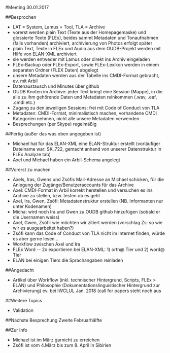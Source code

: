 #Meeting 30.01.2017

##Besprochen
* LAT = System, Lamus = Tool, TLA = Archive
* vorerst werden plain Text (Texte aus der Homepagemaske) und glossierte Texte (FLEx), beides sammt Metadaten und Tonaufnahmen (falls vorhanden) archiviert, archivierung von Photos erfolgt später
* plain Text, Texte in FLEx und Audio aus dem OUDB-Projekt werden mit Hilfe von ELAN-XML archiviert
* sie werden entweder mit Lamus oder direkt ins Archiv eingeladen
* FLEx-Backup oder FLEx-Export, sowie FLEx-Lexikon werden in einem separaten Ordner (FLEX Daten) abgelegt
* unsere Metadaten werden aus der Tabelle ins CMDI-Format gebracht, ev. mit Arbil
* Datenaustausch und Minutes über github
* OUDB Knoten im Archive: jeder Text kriegt eine Session (Mappe), in die alle zu ihm gehörende Daten und Metadaten reinkommen (.wav, .eaf, .cmdi etc.)
* Zugang zu den jeweiligen Sessions: frei mit Code of Conduct von TLA
* Metadaten: CMDI-Format, minimalistisch machen, vorhandene CMDI Kategorien nehmen, nicht alle unsere Metadaten verwenden
* Besprechungen (per Skype) regelmäßig

##Fertig (außer das was oben angegeben ist)
* Michael hat für das ELAN-XML eine ELAN-Struktur erstellt (vorläufiger Dateiname war: SK_722, gemacht anhand von unserer Datenstruktur in FLEx Analyze tab)
* Axel und Michael haben ein Arbil-Schema angelegt

##Vorerst zu machen
* Axels, Iras, Gwens und Zsófis Mail-Adresse an Michael schicken, für die Anlegung der Zugänge/Benutzeraccounts für das Archive
* Axel: CMDI-Format in Arbil korrekt herstellen und versuchen es ins Archive zu stellen, bzw. testen ob es geht
* Axel, Ira, Gwen, Zsófi: Metadatenstruktur erstellen (NB. Informanten nur unter Kodenamen)
* Micha: wird noch Ira und Gwen zu OUDB github hinzufügen (sobald er die Usernamen weiss)
* Axel, Gwen, Zsófi: wie möchten wir zitiert werden (vorschlag Zs: so wie wir es ausgearbeitet haben?)
* Zsófi kann das Code of Conduct von TLA nicht im Internet finden, würde es aber gerne lesen...
* Workflow zwischen Axel und Ira
* FLEx Word -- 2x exportieren bei ELAN-XML: 1) orth@ Tier und 2) word@ Tier
* ELAN bei einigen Tiers die Sprachangaben reinladen

##Angedacht
* Artikel über Workflow (inkl. technischer Hintergrund, Scripts, FLEx > ELAN) und Philosophie (Dokumentationslinguistischer Hintergrund zur Archivierung) ev. bei IWCLUL Jan. 2018 (call for papers steht noch aus

##Weitere Topics
* Validation

##Nächste Besprechung
Zweite Februarhälfte

##Zur Info
* Michael ist im März garnicht zu erreichen
* Zsófi ist vom 4.März bis zum 8. April in Sibirien

